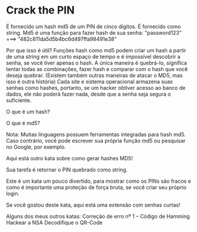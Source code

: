 <h1>Crack the PIN</h1>

É fornecido um hash md5 de um PIN de cinco dígitos. É fornecido como string. Md5 é uma função para fazer hash de sua senha: "password123" ===> "482c811da5d5b4bc6d497ffa98491e38"

Por que isso é útil? Funções hash como md5 podem criar um hash a partir de uma string em um curto espaço de tempo e é impossível descobrir a senha, se você tiver apenas o hash. A única maneira é quebrá-lo, significa tentar todas as combinações, fazer hash e comparar com o hash que você deseja quebrar. (Existem também outras maneiras de atacar o MD5, mas isso é outra história) Cada site e sistema operacional armazena suas senhas como hashes, portanto, se um hacker obtiver acesso ao banco de dados, ele não poderá fazer nada, desde que a senha seja segura o suficiente.

O que é um hash?

O que é md5?

Nota: Muitas linguagens possuem ferramentas integradas para hash md5. Caso contrário, você pode escrever sua própria função md5 ou pesquisar no Google, por exemplo.

Aqui está outro kata sobre como gerar hashes MD5!

Sua tarefa é retornar o PIN quebrado como string.

Este é um kata um pouco divertido, para mostrar como os PINs são fracos e como é importante uma proteção de força bruta, se você criar seu próprio login.

Se você gostou deste kata, aqui está uma extensão com senhas curtas!

Alguns dos meus outros katas:
Correção de erro nº 1 – Código de Hamming
Hackear a NSA
Decodifique o QR-Code
